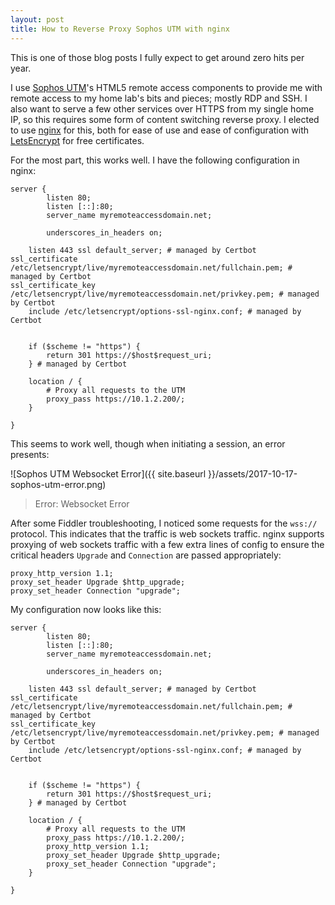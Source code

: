 ```yaml
---
layout: post
title: How to Reverse Proxy Sophos UTM with nginx
---
```


This is one of those blog posts I fully expect to get around zero hits per year. 

I use [Sophos UTM](https://www.sophos.com/en-us/products/unified-threat-management.aspx)'s
HTML5 remote access components to provide me with remote access to my home lab's
bits and pieces; mostly RDP and SSH. I also want to serve a few other services
over HTTPS from my single home IP, so this requires some form of content switching
reverse proxy. I elected to use [nginx](https://nginx.org/) for this, both for 
ease of use and ease of configuration with [LetsEncrypt](https://letsencrypt.org/)
for free certificates.

For the most part, this works well. I have the following configuration in nginx:

    server {
            listen 80;
            listen [::]:80;
            server_name myremoteaccessdomain.net;

            underscores_in_headers on;

        listen 443 ssl default_server; # managed by Certbot
    ssl_certificate /etc/letsencrypt/live/myremoteaccessdomain.net/fullchain.pem; # managed by Certbot
    ssl_certificate_key /etc/letsencrypt/live/myremoteaccessdomain.net/privkey.pem; # managed by Certbot
        include /etc/letsencrypt/options-ssl-nginx.conf; # managed by Certbot


        if ($scheme != "https") {
            return 301 https://$host$request_uri;
        } # managed by Certbot

        location / {
            # Proxy all requests to the UTM
            proxy_pass https://10.1.2.200/;
        }

    }

This seems to work well, though when initiating a session, an error presents:

![Sophos UTM Websocket Error]({{ site.baseurl }}/assets/2017-10-17-sophos-utm-error.png)

> Error: Websocket Error

After some Fiddler troubleshooting, I noticed some requests for the `wss://` 
protocol. This indicates that the traffic is web sockets traffic. nginx supports
proxying of web sockets traffic with a few extra lines of config to ensure the
critical headers `Upgrade` and `Connection` are passed appropriately:

    proxy_http_version 1.1;
    proxy_set_header Upgrade $http_upgrade;
    proxy_set_header Connection "upgrade";

My configuration now looks like this:

    server {
            listen 80;
            listen [::]:80;
            server_name myremoteaccessdomain.net;

            underscores_in_headers on;

        listen 443 ssl default_server; # managed by Certbot
    ssl_certificate /etc/letsencrypt/live/myremoteaccessdomain.net/fullchain.pem; # managed by Certbot
    ssl_certificate_key /etc/letsencrypt/live/myremoteaccessdomain.net/privkey.pem; # managed by Certbot
        include /etc/letsencrypt/options-ssl-nginx.conf; # managed by Certbot


        if ($scheme != "https") {
            return 301 https://$host$request_uri;
        } # managed by Certbot

        location / {
            # Proxy all requests to the UTM
            proxy_pass https://10.1.2.200/;
            proxy_http_version 1.1;
            proxy_set_header Upgrade $http_upgrade;
            proxy_set_header Connection "upgrade";
        }

    }


